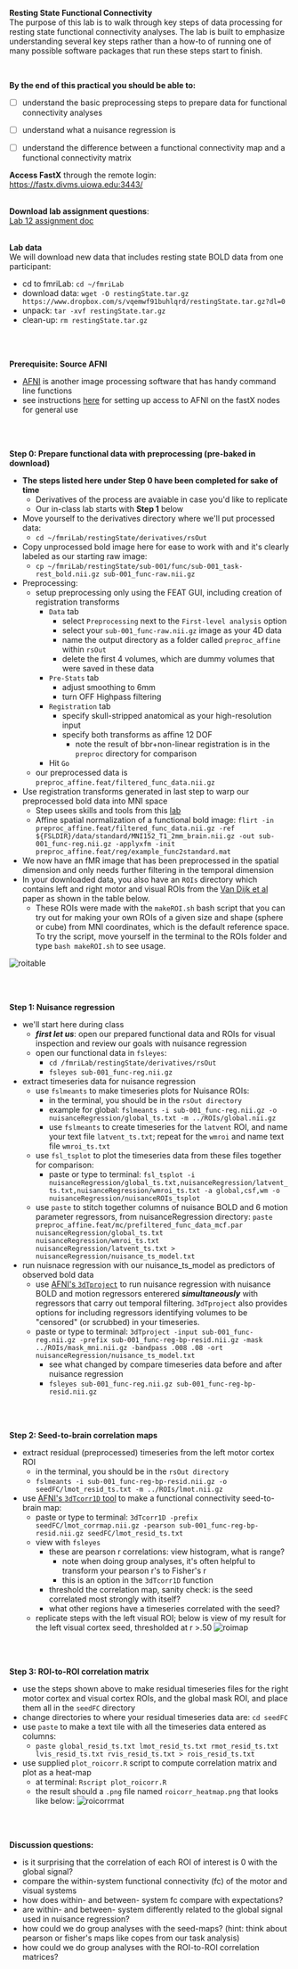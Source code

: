 **Resting State Functional Connectivity**
</br>
The purpose of this lab is to walk through key steps of data processing for resting state functional connectivity analyses. The lab is built to emphasize understanding several key steps rather than a how-to of running one of many possible software packages that run these steps start to finish.

</br>


**By the end of this practical you should be able to:** <br/>
* [ ] understand the basic preprocessing steps to prepare data for functional connectivity analyses
* [ ] understand what a nuisance regression is <br/>
* [ ] understand the difference between a functional connectivity map and a functional connectivity matrix 


**Access FastX** through the remote login: <br>
https://fastx.divms.uiowa.edu:3443/  <br/>
<br/>

**Download lab assignment questions**: <br>
[Lab 12 assignment doc](https://www.dropbox.com/s/jazysm4np0oqweb/Lab-12_questions.docx?dl=0) <br>
<br/>


**Lab data** <br>
We will download new data that includes resting state BOLD data from one participant:
* cd to fmriLab: `cd ~/fmriLab`
* download data: `wget -O restingState.tar.gz https://www.dropbox.com/s/vqemwf91buhlqrd/restingState.tar.gz?dl=0`
* unpack: `tar -xvf restingState.tar.gz`
* clean-up: `rm restingState.tar.gz`

<br>
<br>

**Prerequisite: Source AFNI**
* [AFNI](https://afni.nimh.nih.gov/) is another image processing software that has handy command line functions
* see instructions [here](https://github.com/mwvoss/MRI-lab-classes/wiki/Setup-FSL-and-AFNI-in-remote-linux-environment) for setting up access to AFNI on the fastX nodes for general use

<br>
<br>

**Step 0: Prepare functional data with preprocessing (pre-baked in download)**
* **The steps listed here under Step 0 have been completed for sake of time**
    * Derivatives of the process are avaiable in case you'd like to replicate
    * Our in-class lab starts with **Step 1** below
* Move yourself to the derivatives directory where we'll put processed data: 
    * `cd ~/fmriLab/restingState/derivatives/rsOut`
* Copy unprocessed bold image here for ease to work with and it's clearly labeled as our starting raw image: 
    * `cp ~/fmriLab/restingState/sub-001/func/sub-001_task-rest_bold.nii.gz sub-001_func-raw.nii.gz`
* Preprocessing:
    * setup preprocessing only using the FEAT GUI, including creation of registration transforms 
        * `Data` tab
            * select `Preprocessing` next to the `First-level analysis` option
            * select your `sub-001_func-raw.nii.gz` image as your 4D data
            * name the output directory as a folder called `preproc_affine` within `rsOut`
            * delete the first 4 volumes, which are dummy volumes that were saved in these data
        * `Pre-Stats` tab
            * adjust smoothing to 6mm
            * turn OFF Highpass filtering
        * `Registration` tab
            * specify skull-stripped anatomical as your high-resolution input
            * specify both transforms as affine 12 DOF
                * note the result of bbr+non-linear registration is in the `preproc` directory for comparison
        * Hit `Go`
    * our preprocessed data is `preproc_affine.feat/filtered_func_data.nii.gz`
* Use registration transforms generated in last step to warp our preprocessed bold data into MNI space
    * Step usees skills and tools from this [lab](https://github.com/mwvoss/MRI-lab-classes/blob/master/PSY6280-2020-FA2020/practical_spatial-registration.md)
    * Affine spatial normalization of a functional bold image: `flirt -in preproc_affine.feat/filtered_func_data.nii.gz -ref ${FSLDIR}/data/standard/MNI152_T1_2mm_brain.nii.gz -out sub-001_func-reg.nii.gz -applyxfm -init preproc_affine.feat/reg/example_func2standard.mat`
* We now have an fMR image that has been preprocessed in the spatial dimension and only needs further filtering in the temporal dimension
* In your downloaded data, you also have an `ROIs` directory which contains left and right motor and visual ROIs from the [Van Dijk et al](https://github.com/mwvoss/MRI-lab-classes/blob/master/PSY6280-2020-FA2020/pdfs/Van%20Dijk-2010-Intrinsic%20functional%20connectivit.pdf) paper as shown in the table below. 
    * These ROIs were made with the `makeROI.sh` bash script that you can try out for making your own ROIs of a given size and shape (sphere or cube) from MNI coordinates, which is the default reference space. To try the script, move yourself in the terminal to the ROIs folder and type `bash makeROI.sh` to see usage. </br>

![roitable](images/practical_rsfc-roi-coords.png)
 
<br>
<br>

**Step 1: Nuisance regression**
* we'll start here during class
    * **_first let us_**: open our prepared functional data and ROIs for visual inspection and review our goals with nuisance regression
    * open our functional data in `fsleyes`: 
        * `cd /fmriLab/restingState/derivatives/rsOut`
        * `fsleyes sub-001_func-reg.nii.gz`
* extract timeseries data for nuisance regression
    * use `fslmeants` to make timeseries plots for Nuisance ROIs:
        * in the terminal, you should be in the `rsOut directory`
        * example for global: `fslmeants -i sub-001_func-reg.nii.gz -o nuisanceRegression/global_ts.txt -m ../ROIs/global.nii.gz`
        * use `fslmeants` to create timeseries for the `latvent` ROI, and name your text file `latvent_ts.txt`; repeat for the `wmroi` and name text file `wmroi_ts.txt`
    * use `fsl_tsplot` to plot the timeseries data from these files together for comparison:
        * paste or type to terminal: `fsl_tsplot -i nuisanceRegression/global_ts.txt,nuisanceRegression/latvent_ts.txt,nuisanceRegression/wmroi_ts.txt -a global,csf,wm -o nuisanceRegression/nuisanceROIs_tsplot`
    * use `paste` to stitch together columns of nuisance BOLD and 6 motion parameter regressors, from nuisanceRegression directory: `paste preproc_affine.feat/mc/prefiltered_func_data_mcf.par nuisanceRegression/global_ts.txt nuisanceRegression/wmroi_ts.txt nuisanceRegression/latvent_ts.txt > nuisanceRegression/nuisance_ts_model.txt`
* run nuisnace regression with our nuisance_ts_model as predictors of observed bold data
    * use [AFNI's `3dTproject`](https://afni.nimh.nih.gov/pub/dist/doc/program_help/3dTproject.html) to run nuisance regression with nuisance BOLD and motion regressors enterered **_simultaneously_** with regressors that carry out temporal filtering. `3dTproject` also provides options for including regressors identifying volumes to be "censored" (or scrubbed) in your timeseries.
    * paste or type to terminal: `3dTproject -input sub-001_func-reg.nii.gz -prefix sub-001_func-reg-bp-resid.nii.gz -mask ../ROIs/mask_mni.nii.gz -bandpass .008 .08 -ort nuisanceRegression/nuisance_ts_model.txt`
        * see what changed by compare timeseries data before and after nuisance regression 
        * `fsleyes sub-001_func-reg.nii.gz sub-001_func-reg-bp-resid.nii.gz`


<br>
<br>

**Step 2: Seed-to-brain correlation maps**
* extract residual (preprocessed) timeseries from the left motor cortex ROI
    * in the terminal, you should be in the `rsOut directory`
    *  `fslmeants -i sub-001_func-reg-bp-resid.nii.gz -o seedFC/lmot_resid_ts.txt -m ../ROIs/lmot.nii.gz`
* use [AFNI's `3dTcorr1D` tool](https://afni.nimh.nih.gov/pub/dist/doc/program_help/3dTcorr1D.html) to make a functional connectivity seed-to-brain map: 
    * paste or type to terminal: `3dTcorr1D -prefix seedFC/lmot_corrmap.nii.gz -pearson sub-001_func-reg-bp-resid.nii.gz seedFC/lmot_resid_ts.txt`
    * view with `fsleyes`
        * these are pearson r correlations: view histogram, what is range?
            * note when doing group analyses, it's often helpful to transform your pearson r's to Fisher's r
            * this is an option in the `3dTcorr1D` function
        * threshold the correlation map, sanity check: is the seed correlated most strongly with itself?
        * what other regions have a timeseries correlated with the seed?
    * replicate steps with the left visual ROI; below is view of my result for the left visual cortex seed, thresholded at r >.50
    ![roimap](images/practical_rsfc-roi-lvis.png)

<br>
<br>

**Step 3: ROI-to-ROI correlation matrix**
* use the steps shown above to make residual timeseries files for the right motor cortex and visual cortex ROIs, and the global mask ROI, and place them all in the `seedFC` directory
* change directories to where your residual timeseries data are: `cd seedFC`
* use `paste` to make a text tile with all the timeseries data entered as columns: 
    * `paste global_resid_ts.txt lmot_resid_ts.txt rmot_resid_ts.txt lvis_resid_ts.txt rvis_resid_ts.txt > rois_resid_ts.txt`
* use supplied `plot_roicorr.R` script to compute correlation matrix and plot as a heat-map
    * at terminal: `Rscript plot_roicorr.R`
    * the result should a `.png` file named `roicorr_heatmap.png` that looks like below:
![roicorrmat](images/practical_rsfc-roicorr_heatmap.png)

<br>
<br>

**Discussion questions:**
* is it surprising that the correlation of each ROI of interest is 0 with the global signal?
* compare the within-system functional connectivity (fc) of the motor and visual systems
* how does within- and between- system fc compare with expectations? 
* are within- and between- system differently related to the global signal used in nuisance regression?
* how could we do group analyses with the seed-maps? (hint: think about pearson or fisher's maps like copes from our task analysis)
* how could we do group analyses with the ROI-to-ROI correlation matrices? 
























